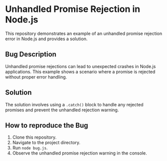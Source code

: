 # Unhandled Promise Rejection in Node.js

This repository demonstrates an example of an unhandled promise rejection error in Node.js and provides a solution.

## Bug Description

Unhandled promise rejections can lead to unexpected crashes in Node.js applications. This example shows a scenario where a promise is rejected without proper error handling.

## Solution

The solution involves using a `.catch()` block to handle any rejected promises and prevent the unhandled rejection warning.

## How to reproduce the Bug

1. Clone this repository.
2. Navigate to the project directory.
3. Run `node bug.js`.
4. Observe the unhandled promise rejection warning in the console.
